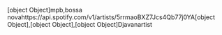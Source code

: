 [object Object]mpb,bossa novahttps://api.spotify.com/v1/artists/5rrmaoBXZ7Jcs4Qb77j0YA[object Object],[object Object],[object Object]Djavanartist